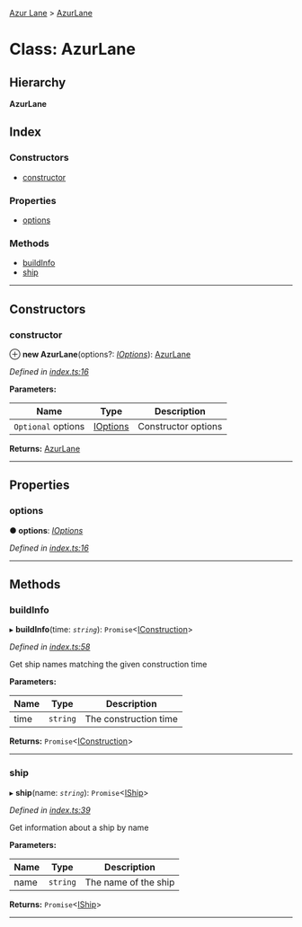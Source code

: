 [Azur Lane](../README.md) > [AzurLane](../classes/azurlane.md)

# Class: AzurLane

## Hierarchy

**AzurLane**

## Index

### Constructors

* [constructor](azurlane.md#constructor)

### Properties

* [options](azurlane.md#options)

### Methods

* [buildInfo](azurlane.md#buildinfo)
* [ship](azurlane.md#ship)

---

## Constructors

<a id="constructor"></a>

###  constructor

⊕ **new AzurLane**(options?: *[IOptions](../interfaces/ioptions.md)*): [AzurLane](azurlane.md)

*Defined in [index.ts:16](https://github.com/KurozeroPB/AzurLane/blob/0054835/lib/index.ts#L16)*

**Parameters:**

| Name | Type | Description |
| ------ | ------ | ------ |
| `Optional` options | [IOptions](../interfaces/ioptions.md) |  Constructor options |

**Returns:** [AzurLane](azurlane.md)

___

## Properties

<a id="options"></a>

###  options

**● options**: *[IOptions](../interfaces/ioptions.md)*

*Defined in [index.ts:16](https://github.com/KurozeroPB/AzurLane/blob/0054835/lib/index.ts#L16)*

___

## Methods

<a id="buildinfo"></a>

###  buildInfo

▸ **buildInfo**(time: *`string`*): `Promise`<[IConstruction](../interfaces/iconstruction.md)>

*Defined in [index.ts:58](https://github.com/KurozeroPB/AzurLane/blob/0054835/lib/index.ts#L58)*

Get ship names matching the given construction time

**Parameters:**

| Name | Type | Description |
| ------ | ------ | ------ |
| time | `string` |  The construction time |

**Returns:** `Promise`<[IConstruction](../interfaces/iconstruction.md)>

___
<a id="ship"></a>

###  ship

▸ **ship**(name: *`string`*): `Promise`<[IShip](../interfaces/iship.md)>

*Defined in [index.ts:39](https://github.com/KurozeroPB/AzurLane/blob/0054835/lib/index.ts#L39)*

Get information about a ship by name

**Parameters:**

| Name | Type | Description |
| ------ | ------ | ------ |
| name | `string` |  The name of the ship |

**Returns:** `Promise`<[IShip](../interfaces/iship.md)>

___


